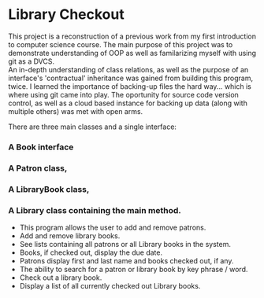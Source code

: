 # Library Checkout

This project is a reconstruction of a previous work from my first introduction
to computer science course.  The main purpose of this project was to demonstrate
understanding of OOP as well as familarizing myself with using git as a DVCS.  
An in-depth understanding of class relations, as well as the purpose of an interface's 
'contractual' inheritance was gained from building this program, twice.  I learned
the importance of backing-up files the hard way... which is where using git came into
play.  The oportunity for source code version control, as well as a cloud based instance
for backing up data (along with multiple others) was met with open arms.

There are three main classes and a single interface:

### A Book interface
### A Patron class,
### A LibraryBook class,
### A Library class containing the main method.

 * This program allows the user to add and remove patrons.
 * Add and remove library books.
 * See lists containing all patrons or all Library books in the system.
 * Books, if checked out, display the due date.
 * Patrons display first and last name and books checked out, if any.
 * The ability to search for a patron or library book by key phrase / word.
 * Check out a library book.
 * Display a list of all currently checked out Library books.

